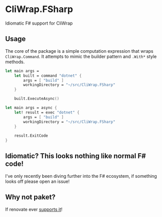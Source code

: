 # CliWrap.FSharp

Idiomatic F# support for CliWrap

## Usage

The core of the package is a simple computation expression that wraps `CliWrap.Command`.
It attempts to mimic the builder pattern and `.With*` style methods.

```fsharp
let main args =
	let built = command "dotnet" {
		args = [ "build" ]
		workingDirectory = "~/src/CliWrap.FSharp"
	}

	built.ExecuteAsync()
```

```fsharp
let main args = async {
	let! result = exec "dotnet" {
		args = [ "build" ]
		workingDirectory = "~/src/CliWrap.FSharp"
	}
	
	result.ExitCode
}
```

## Idiomatic? This looks nothing like normal F# code!

I've only recently been diving further into the F# ecosystem, if something looks off please open an issue!

## Why not paket?

If renovate ever [supports it](https://github.com/renovatebot/renovate/issues/11211)!

